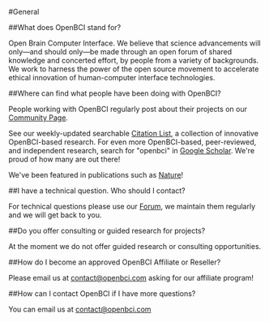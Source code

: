 #General

##What does OpenBCI stand for?
	
Open Brain Computer Interface. We believe that science advancements will only—and should only—be made through an open forum of shared knowledge and concerted effort, by people from a variety of backgrounds. We work to harness the power of the open source movement to accelerate ethical innovation of human-computer interface technologies.

##Where can find what people have been doing with OpenBCI?

People working with OpenBCI regularly post about their projects on our [Community Page](http://openbci.com/community).

See our weekly-updated searchable [Citation List](https://docs.google.com/spreadsheets/d/1WvolD2-QJ5aUJy5o0Dq5wdFQtLMkMtppZT8s_ihYyA4/edit#gid=0), a collection of innovative OpenBCI-based research.
For even more OpenBCI-based, peer-reviewed, and independent research, search for "openbci" in [Google Scholar](scholar.google.com). We're proud of how many are out there!

We've been featured in publications such as [Nature](https://www.nature.com/articles/s41598-019-41895-7)!

##I have a technical question. Who should I contact?

For technical questions please use our [Forum](http://openbci.com/forum), we maintain them regularly and we will get back to you.

##Do you offer consulting or guided research for projects?

At the moment we do not offer guided research or consulting opportunities.

##How do I become an approved OpenBCI Affiliate or Reseller?

Please email us at contact@openbci.com asking for our affiliate program!

##How can I contact OpenBCI if I have more questions?

You can email us at contact@openbci.com
